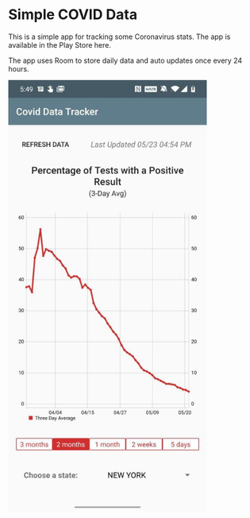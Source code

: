 # Simple COVID Data

This is a simple app for tracking some Coronavirus stats. The app is available in the Play Store here.

The app uses Room to store daily data and auto updates once every 24 hours.

<img src="sample_image.jpg" width="400"/>